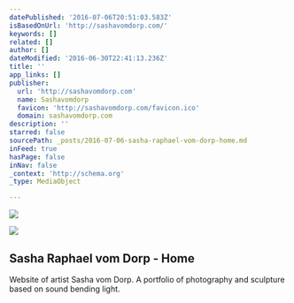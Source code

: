 ```yaml
---
datePublished: '2016-07-06T20:51:03.583Z'
isBasedOnUrl: 'http://sashavomdorp.com/'
keywords: []
related: []
author: []
dateModified: '2016-06-30T22:41:13.236Z'
title: ''
app_links: []
publisher:
  url: 'http://sashavomdorp.com'
  name: Sashavomdorp
  favicon: 'http://sashavomdorp.com/favicon.ico'
  domain: sashavomdorp.com
description: ''
starred: false
sourcePath: _posts/2016-07-06-sasha-raphael-vom-dorp-home.md
inFeed: true
hasPage: false
inNav: false
_context: 'http://schema.org'
_type: MediaObject

---
```

![](https://the-grid-user-content.s3-us-west-2.amazonaws.com/bce74026-4bb3-4d53-80db-8f23ed965756.jpg)

<article style=""><img src="http://static1.1.sqspcdn.com/static/f/973157/13341029/1311459159663/web2102.jpg?token=mmu72SnRKOYsBWnFZx%2FOVVc3e%2Fc%3D" /><h1>Sasha Raphael vom Dorp - Home</h1><p>Website of artist Sasha vom Dorp. A portfolio of photography and sculpture based on sound bending light.</p></article>
